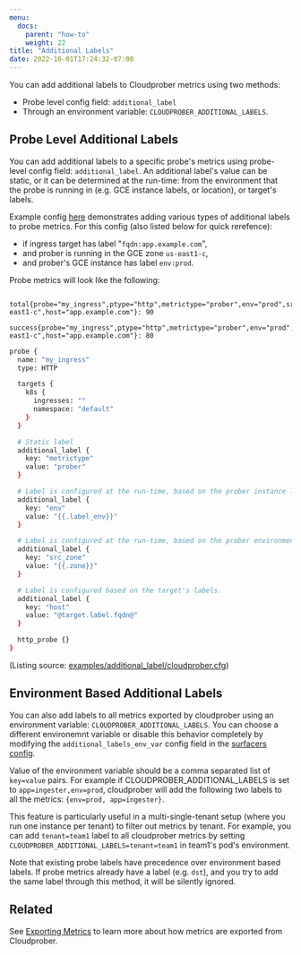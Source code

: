 ```yaml
---
menu:
  docs:
    parent: "how-to"
    weight: 22
title: "Additional Labels"
date: 2022-10-01T17:24:32-07:00
---
```


You can add additional labels to Cloudprober metrics using two methods:

- Probe level config field: `additional_label`
- Through an environment variable: `CLOUDPROBER_ADDITIONAL_LABELS`.

## Probe Level Additional Labels

You can add additional labels to a specific probe's metrics using probe-level
config field: `additional_label`. An additional label's value can be static, or
it can be determined at the run-time: from the environment that the probe is
running in (e.g. GCE instance labels, or location), or target's labels.

Example config
[here](https://github.com/cloudprober/cloudprober/blob/master/examples/additional_label/cloudprober.cfg)
demonstrates adding various types of additional labels to probe metrics. For
this config (also listed below for quick rerefence):

- if ingress target has label "`fqdn:app.example.com`",
- and prober is running in the GCE zone `us-east1-c`,
- and prober's GCE instance has label `env:prod`.

Probe metrics will look like the following:

```
 total{probe="my_ingress",ptype="http",metrictype="prober",env="prod",src_zone="us-east1-c",host="app.example.com"}: 90
 success{probe="my_ingress",ptype="http",metrictype="prober",env="prod",src_zone="us-east1-c",host="app.example.com"}: 80
```

```bash
probe {
  name: "my_ingress"
  type: HTTP

  targets {
    k8s {
      ingresses: ""
      namespace: "default"
    }
  }

  # Static label
  additional_label {
    key: "metrictype"
    value: "prober"
  }

  # Label is configured at the run-time, based on the prober instance label (GCE).
  additional_label {
    key: "env"
    value: "{{.label_env}}"
  }

  # Label is configured at the run-time, based on the prober environment (GCE).
  additional_label {
    key: "src_zone"
    value: "{{.zone}}"
  }

  # Label is configured based on the target's labels.
  additional_label {
    key: "host"
    value: "@target.label.fqdn@"
  }

  http_probe {}
}
```

(Listing source:
[examples/additional_label/cloudprober.cfg](https://github.com/cloudprober/cloudprober/blob/master/examples/additional_label/cloudprober.cfg))

## Environment Based Additional Labels

You can also add labels to all metrics exported by cloudprober using an
environment variable: `CLOUDPROBER_ADDITIONAL_LABELS`. You can choose a
different environemnt variable or disable this behavior completely by modifying
the `additional_labels_env_var` config field in the
[surfacers config](/docs/config/surfacer/#cloudprober_surfacer_SurfacerDef).

Value of the environment variable should be a comma separated list of
`key=value` pairs. For example if CLOUDPROBER_ADDITIONAL_LABELS is set to
`app=ingester,env=prod`, cloudprober will add the following two labels to all
the metrics: `{env=prod, app=ingester}`.

This feature is particularly useful in a multi-single-tenant setup (where you
run one instance per tenant) to filter out metrics by tenant. For example, you
can add `tenant=team1` label to all cloudprober metrics by setting
`CLOUDPROBER_ADDITIONAL_LABELS=tenant=team1` in team1's pod's environment.

Note that existing probe labels have precedence over environment based labels.
If probe metrics already have a label (e.g. `dst`), and you try to add the same
label through this method, it will be silently ignored.

## Related

See [Exporting Metrics](/docs/how-to/additional-labels) to learn more about how
metrics are exported from Cloudprober.
